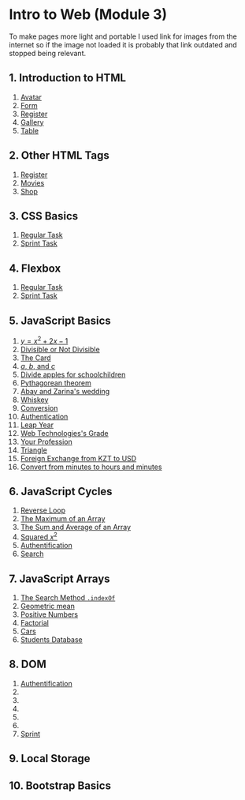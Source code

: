 # Intro to Web (Module 3)

To make pages more light and portable I used link for images from the internet so if the image not loaded it is probably that link outdated and stopped being relevant.

## 1. Introduction to HTML

1. [Avatar](https://github.com/Bayan2019/java_html/blob/main/01_html/1_avatar.html)
2. [Form](https://github.com/Bayan2019/java_html/blob/main/01_html/2_form.html)
3. [Register](https://github.com/Bayan2019/java_html/blob/main/01_html/3_register.html)
4. [Gallery](https://github.com/Bayan2019/java_html/blob/main/01_html/4_gallery.html)
5. [Table](https://github.com/Bayan2019/java_html/blob/main/01_html/4_table.html)

## 2. Other HTML Tags

1. [Register](https://github.com/Bayan2019/java_html/blob/main/02_html/1_register.html)
2. [Movies](https://github.com/Bayan2019/java_html/blob/main/02_html/2_movies.html)
3. [Shop](https://github.com/Bayan2019/java_html/blob/main/02_html/3_shop.html)

## 3. CSS Basics

1. [Regular Task](https://github.com/Bayan2019/java_html/tree/main/03_css/Task)
2. [Sprint Task](https://github.com/Bayan2019/java_html/tree/main/03_css/SprintTask)

## 4. Flexbox

1. [Regular Task](https://github.com/Bayan2019/java_html/tree/main/04_flexbox/Task)
2. [Sprint Task](https://github.com/Bayan2019/java_html/tree/main/04_flexbox/SprintTask)

## 5. JavaScript Basics

1. [$y=x^2+2x-1$](https://github.com/Bayan2019/java_html/blob/main/05_javascript/task01.html)
2. [Divisible or Not Divisible](https://github.com/Bayan2019/java_html/blob/main/05_javascript/task02.html)
3. [The Card](https://github.com/Bayan2019/java_html/blob/main/05_javascript/task03.html)
4. [$a$, $b$, and $c$](https://github.com/Bayan2019/java_html/blob/main/05_javascript/task04.html)
5. [Divide apples for schoolchildren](https://github.com/Bayan2019/java_html/blob/main/05_javascript/task05.html)
6. [Pythagorean theorem](https://github.com/Bayan2019/java_html/blob/main/05_javascript/task08.html)
7. [Abay and Zarina's wedding](https://github.com/Bayan2019/java_html/blob/main/05_javascript/task07.html)
8. [Whiskey](https://github.com/Bayan2019/java_html/blob/main/05_javascript/task08.html)
9. [Conversion](https://github.com/Bayan2019/java_html/blob/main/05_javascript/task09.html)
10. [Authentication](https://github.com/Bayan2019/java_html/blob/main/05_javascript/task10.html)
11. [Leap Year](https://github.com/Bayan2019/java_html/blob/main/05_javascript/task11.html)
12. [Web Technologies's Grade](https://github.com/Bayan2019/java_html/blob/main/05_javascript/task12.html)
13. [Your Profession](https://github.com/Bayan2019/java_html/blob/main/05_javascript/task13.html)
14. [Triangle](https://github.com/Bayan2019/java_html/blob/main/05_javascript/task14.html)
15. [Foreign Exchange from KZT to USD](https://github.com/Bayan2019/java_html/blob/main/05_javascript/task15.html)
16. [Convert from minutes to hours and minutes](https://github.com/Bayan2019/java_html/blob/main/05_javascript/task16.html)

## 6. JavaScript Cycles

1. [Reverse Loop](https://github.com/Bayan2019/java_html/blob/main/06_cycles/task1.html)
2. [The Maximum of an Array](https://github.com/Bayan2019/java_html/blob/main/06_cycles/task2.html)
3. [The Sum and Average of an Array](https://github.com/Bayan2019/java_html/blob/main/06_cycles/task3.html)
4. [Squared $x^2$](https://github.com/Bayan2019/java_html/blob/main/06_cycles/task4.html)
5. [Authentification](https://github.com/Bayan2019/java_html/blob/main/06_cycles/task5.html)
6. [Search](https://github.com/Bayan2019/java_html/blob/main/06_cycles/task6.html)

## 7. JavaScript Arrays

1. [The Search Method ```.indexOf```](https://github.com/Bayan2019/java_html/blob/main/07_arrays/task1.html)
2. [Geometric mean](https://github.com/Bayan2019/java_html/blob/main/07_arrays/task2.html)
3. [Positive Numbers](https://github.com/Bayan2019/java_html/blob/main/07_arrays/task3.html)
4. [Factorial](https://github.com/Bayan2019/java_html/blob/main/07_arrays/task4.html)
5. [Cars](https://github.com/Bayan2019/java_html/blob/main/07_arrays/task5.html)
6. [Students Database](https://github.com/Bayan2019/java_html/blob/main/07_arrays/task6.html)

## 8. DOM

1. [Authentification]()
2. []()
3. []()
4. []()
5. []()
6. []()
7. [Sprint]()

## 9. Local Storage

## 10. Bootstrap Basics
